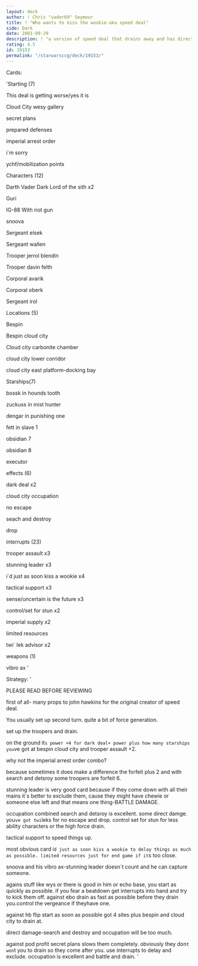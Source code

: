 ```yaml
---
layout: deck
author: ! Chris "vader69" Seymour
title: ! "Who wants to kiss the wookie-aka speed deal"
side: Dark
date: 2001-09-29
description: ! "a version of speed deal that drains away and has direct damage."
rating: 4.5
id: 19153
permalink: "/starwarsccg/deck/19153/"
---
```

Cards: 

'Starting (7)

This deal is getting worse/yes it is

Cloud City wesy gallery

secret plans

prepared defenses

imperial arrest order

i`m sorry

ychf/mobilization points


Characters (12)

Darth Vader Dark Lord of the sith x2

Guri

IG-88 With riot gun

snoova

Sergeant elsek

Sergeant wallen

Trooper jerrol blendin

Trooper davin felth

Corporal avarik

Corporal oberk

Sergeant irol


Locations (5)

Bespin

Bespin cloud city

Cloud city carbonite chamber

cloud city lower corridor

cloud city east platform-docking bay


Starships(7)

bossk in hounds tooth

zuckuss in mist hunter

dengar in punishing one

fett in slave 1

obsidian 7

obsidian 8

executor



effects (6)

dark deal x2

cloud city occupation

no escape

seach and destroy

drop


interrupts (23)

trooper assault x3

stunning leader x3

i`d just as soon kiss a wookie x4

tactical support x3

sense/uncertain is the future x3

control/set for stun x2

imperial supply x2

limited resources

twi` lek advisor x2


weapons (1)

vibro ax '

Strategy: '

PLEASE READ BEFORE REVIEWING


first of all- many props to john hawkins for the original creator  of speed deal.

You usually set up second turn. quite a bit of force generation.

set up the troopers and drain.


on the ground it`s power +4 for dark deal+ power plus how many starships you`ve got at bespin cloud city and trooper assault +2.


why not the imperial arrest order combo?

because sometimes it does make a difference the forfeit plus 2 and with search and detsroy some troopers are forfeit 6.


stunning leader is very good card because if they come down with all their mains it`s better to exclude them, cause they might have chewie or someone else left and that means one thing-BATTLE DAMAGE.


occupation combined search and detsroy is excellent. some direct damge. you`ve got twi`leks for no escape and drop. control set for stun for less ability characters or the high force drain.

tactical support to speed things up.


most obvious card i`d just as soon kiss a wookie to delay things as much as possible. limited resources just for end game if it`s too close.

snoova and his vibro ax-stunning leader doesn`t count and he can capture someone.


agains stuff like wys or there is good in him or echo base, you start as quickly as possible. if you fear a beatdown get interrupts into hand and try to kick them off. against ebo drain as fast as possible before they drain you.control the vergeance if theyhave one.


against hb flip start as soon as possible got 4 sites plus bespin and cloud city to drain at.

direct damage-search and destroy and occupation will be too much.


against pod profit secret plans slows them completely. obviously they don`t won`t you to drain so they come after you. use interrupts to delay and exclude. occupation is excellent and battle and drain. '

